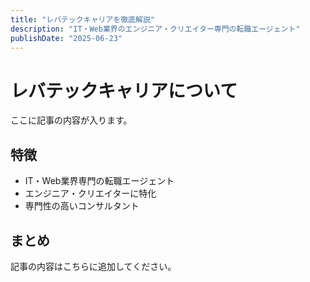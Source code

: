 ```yaml
---
title: "レバテックキャリアを徹底解説"
description: "IT・Web業界のエンジニア・クリエイター専門の転職エージェント"
publishDate: "2025-06-23"
---
```


# レバテックキャリアについて

ここに記事の内容が入ります。

## 特徴

- IT・Web業界専門の転職エージェント
- エンジニア・クリエイターに特化
- 専門性の高いコンサルタント

## まとめ

記事の内容はこちらに追加してください。